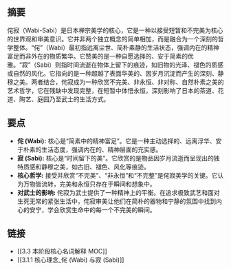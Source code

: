 ## 摘要
侘寂（Wabi-Sabi）是日本禅宗美学的核心，它是一种以接受短暂和不完美为核心的世界观和审美意识。它并非两个独立概念的简单相加，而是融合为一个深刻的哲学整体。“侘”（Wabi）最初指远离尘世、简朴素静的生活状态，强调内在的精神富足而非外在的物质繁华。它赞美的是一种自愿选择的、安于简素的优雅。“寂”（Sabi）则指时间流逝在物体上留下的痕迹，如旧物的光泽、褪色的质感或自然的风化。它指向的是一种超越了表面华美的、因岁月沉淀而产生的深刻、静穆之美。两者结合，侘寂成为一种欣赏不完美、非永恒、非对称、自然朴素之美的艺术哲学，它在残缺中发现完整，在短暂中体悟永恒，深刻影响了日本的茶道、花道、陶艺、庭园乃至武士的生活方式。

## 要点
- **侘 (Wabi):** 核心是“简素中的精神富足”。它是一种主动选择的、远离浮华、安于朴素的生活态度，强调内在的、精神层面的充实感。
- **寂 (Sabi):** 核心是“时间留下的美”。它欣赏的是物品因岁月流逝而呈现出的独特质感和静穆之美，如古旧、褪色、风化等痕迹。
- **核心哲学:** 接受并欣赏“不完美”、“非永恒”和“不完整”是侘寂美学的关键。它认为万物皆流转，完美和永恒只存在于瞬间和想象中。
- **对武士的影响:** 侘寂为武士提供了一种精神上的平衡。在追求极致武艺和面对生死无常的紧张生活中，侘寂审美让他们在简朴的器物和宁静的氛围中找到内心的安宁，学会欣赏生命中的每一个不完美的瞬间。

## 链接
- [[3.3 本阶段核心名词解释 MOC]]
- [[3.1.1 核心理念_侘 (Wabi) 与寂 (Sabi)]]
